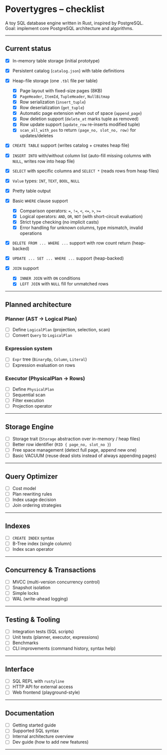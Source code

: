 # Povertygres – checklist

A toy SQL database engine written in Rust, inspired by PostgreSQL.  
Goal: implement core PostgreSQL architecture and algorithms.

---

## Current status

* [x] In-memory table storage (initial prototype)
* [x] Persistent catalog (`catalog.json`) with table definitions
* [x] Heap-file storage (one `.tbl` file per table)

  * [x] Page layout with fixed-size pages (8KB)
  * [x] `PageHeader`, `ItemId`, `TupleHeader`, `NullBitmap`
  * [x] Row serialization (`insert_tuple`)
  * [x] Row deserialization (`get_tuple`)
  * [x] Automatic page extension when out of space (`append_page`)
  * [x] Row deletion support (`delete_at` marks tuple as removed)
  * [x] Row update support (`update_row` re-inserts modified tuple)
  * [x] `scan_all_with_pos` to return `(page_no, slot_no, row)` for updates/deletes

* [x] `CREATE TABLE` support (writes catalog + creates heap file)
* [x] `INSERT INTO` with/without column list (auto-fill missing columns with `NULL`, writes row into heap file)
* [x] `SELECT` with specific columns and `SELECT *` (reads rows from heap files)
* [x] `Value` types: `INT`, `TEXT`, `BOOL`, `NULL`
* [x] Pretty table output
* [x] Basic `WHERE` clause support

  * [x] Comparison operators: `=`, `!=`, `<`, `<=`, `>`, `>=`
  * [x] Logical operators: `AND`, `OR`, `NOT` (with short-circuit evaluation)
  * [x] Strict type checking (no implicit casts)
  * [x] Error handling for unknown columns, type mismatch, invalid operations

* [x] `DELETE FROM ... WHERE ...` support with row count return (heap-backed)
* [x] `UPDATE ... SET ... WHERE ...` support (heap-backed)
* [x] `JOIN` support

  * [x] `INNER JOIN` with `ON` conditions
  * [x] `LEFT JOIN` with `NULL` fill for unmatched rows

---

## Planned architecture

### Planner (AST → Logical Plan)
- [ ] Define `LogicalPlan` (projection, selection, scan)
- [ ] Convert `Query` to `LogicalPlan`

### Expression system
- [ ] `Expr` tree (`BinaryOp`, `Column`, `Literal`)
- [ ] Expression evaluation on rows

### Executor (PhysicalPlan → Rows)
- [ ] Define `PhysicalPlan`
- [ ] Sequential scan
- [ ] Filter execution
- [ ] Projection operator

---

## Storage Engine
* [ ] Storage trait (`Storage` abstraction over in-memory / heap files)
* [ ] Better row identifier (`RID { page_no, slot_no }`)
* [ ] Free space management (detect full page, append new one)
* [ ] Basic VACUUM (reuse dead slots instead of always appending pages)

---

## Query Optimizer
- [ ] Cost model
- [ ] Plan rewriting rules
- [ ] Index usage decision
- [ ] Join ordering strategies

---

## Indexes
- [ ] `CREATE INDEX` syntax
- [ ] B-Tree index (single column)
- [ ] Index scan operator

---

## Concurrency & Transactions
- [ ] MVCC (multi-version concurrency control)
- [ ] Snapshot isolation
- [ ] Simple locks
- [ ] WAL (write-ahead logging)

---

## Testing & Tooling
- [ ] Integration tests (SQL scripts)
- [ ] Unit tests (planner, executor, expressions)
- [ ] Benchmarks
- [ ] CLI improvements (command history, syntax help)

---

## Interface
- [ ] SQL REPL with `rustyline`
- [ ] HTTP API for external access
- [ ] Web frontend (playground-style)

---

## Documentation
- [ ] Getting started guide
- [ ] Supported SQL syntax
- [ ] Internal architecture overview
- [ ] Dev guide (how to add new features)

---
